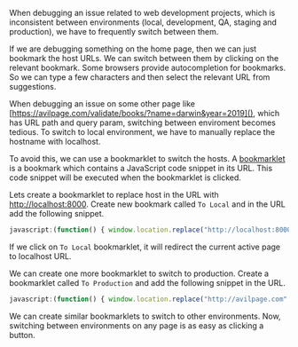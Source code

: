 <!--
.. title: Switching Hosts With Bookmarklets - Web Development Tips
.. slug: environment-bookmarklet-web-development-tips
.. date: 2019-05-08 21:10:52 UTC+05:30
.. tags: javascript, browser
.. category: programming
.. link:
.. description: How to change environments (local, dev, qa, staging, production) on browser with bookmarklets.
.. type: text
-->

When debugging an issue related to web development projects, which is inconsistent between environments (local, development, QA, staging and production), we have to frequently switch between them.

If we are debugging something on the home page, then we can just bookmark the host URLs. We can switch between them by clicking on the relevant bookmark. Some browsers provide autocompletion for bookmarks. So we can type a few characters and then select the relevant URL from suggestions.

When debugging an issue on some other page like [https://avilpage.com/validate/books/?name=darwin&year=2019](), which has URL path and query param, switching between enviroment becomes tedious. To switch to local environment, we have to manually replace the hostname with localhost.

To avoid this, we can use a bookmarklet to switch the hosts. A [bookmarklet][bookmarklet] is a bookmark which contains a JavaScript code snippet in its URL. This code snippet will be executed when the bookmarklet is clicked.

Lets create a bookmarklet to replace host in the URL with [http://localhost:8000](http://localhost:8000). Create new bookmark called `To Local` and in the URL add the following snippet.

```js
javascript:(function() { window.location.replace("http://localhost:8000" + window.location.pathname + window.location.search); }())
```

If we click on `To Local` bookmarklet, it will redirect the current active page to localhost URL.

We can create one more bookmarklet to switch to production. Create a bookmarklet called `To Production` and add the following snippet in the URL.

```js
javascript:(function() { window.location.replace("http://avilpage.com" + window.location.pathname + window.location.search); }())
```

We can create similar bookmarklets to switch to other environments. Now, switching between environments on any page is as easy as clicking a button.



[bookmarklet]: https://en.wikipedia.org/wiki/Bookmarklet
